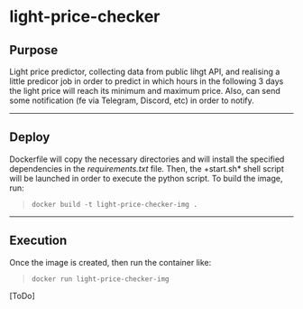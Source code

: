 # light-price-checker

## Purpose
Light price predictor, collecting data from public lihgt API, and realising a little predicor job in order to predict in which hours in the following 3 days the light price will reach its minimum and maximum price.
Also, can send some notification (fe via Telegram, Discord, etc) in order to notify.
***
## Deploy
Dockerfile will copy the necessary directories and will install the specified dependencies in the *requirements.txt* file.
Then, the +start.sh* shell script will be launched in order to execute the python script.
To build the image, run:
>`docker build -t light-price-checker-img .`

***
## Execution
Once the image is created, then run the container like:
>`docker run light-price-checker-img`

[ToDo]